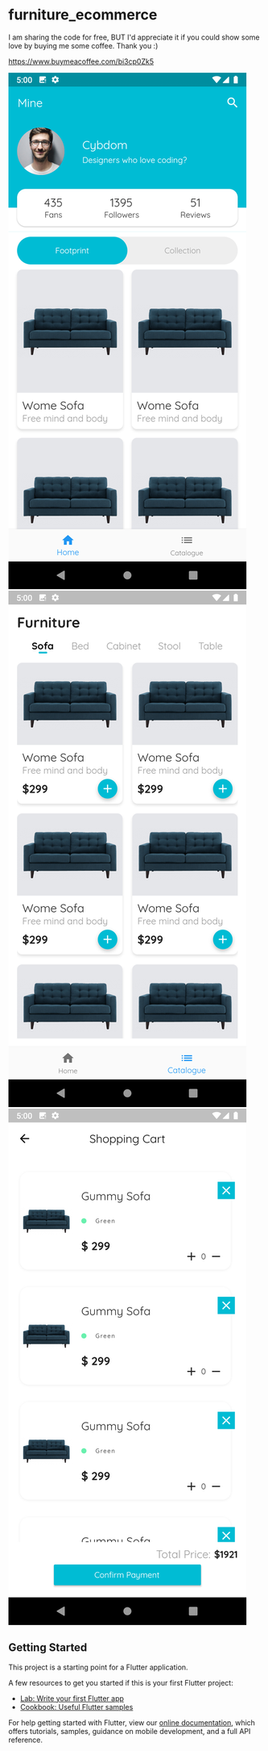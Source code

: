 # furniture_ecommerce

I am sharing the code for free, BUT I'd appreciate it if you could show some love by buying me some coffee. Thank you :)

https://www.buymeacoffee.com/bi3cp0Zk5

<img src="screenshot1.png">
<img src="screenshot2.png">
<img src="screenshot3.png">


## Getting Started

This project is a starting point for a Flutter application.

A few resources to get you started if this is your first Flutter project:

- [Lab: Write your first Flutter app](https://flutter.dev/docs/get-started/codelab)
- [Cookbook: Useful Flutter samples](https://flutter.dev/docs/cookbook)

For help getting started with Flutter, view our
[online documentation](https://flutter.dev/docs), which offers tutorials,
samples, guidance on mobile development, and a full API reference.
